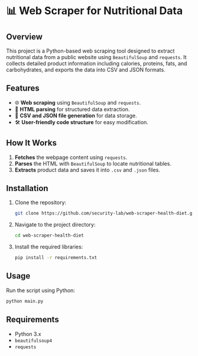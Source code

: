 # 📊 Web Scraper for Nutritional Data

## Overview
This project is a Python-based web scraping tool designed to extract nutritional data from a public website using `BeautifulSoup` and `requests`. It collects detailed product information including calories, proteins, fats, and carbohydrates, and exports the data into CSV and JSON formats.

## Features
- 🌐 **Web scraping** using `BeautifulSoup` and `requests`.
- 📄 **HTML parsing** for structured data extraction.
- 💾 **CSV and JSON file generation** for data storage.
- 🛠️ **User-friendly code structure** for easy modification.

## How It Works
1. **Fetches** the webpage content using `requests`.
2. **Parses** the HTML with `BeautifulSoup` to locate nutritional tables.
3. **Extracts** product data and saves it into `.csv` and `.json` files.

## Installation
1. Clone the repository:
   ```bash
   git clone https://github.com/security-lab/web-scraper-health-diet.git
   ```
2. Navigate to the project directory:
   ```bash
   cd web-scraper-health-diet
   ```
3. Install the required libraries:
   ```bash
   pip install -r requirements.txt
   ```

## Usage
Run the script using Python:
```bash
python main.py
```

## Requirements
- Python 3.x
- `beautifulsoup4`
- `requests`
